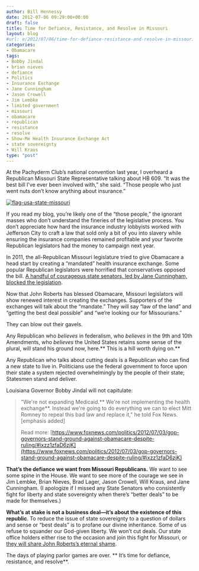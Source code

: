```yaml
---
author: Bill Hennessy
date: 2012-07-06 09:29:00+00:00
draft: false
title: Time for Defiance, Resistance, and Resolve in Missouri
layout: blog
#url: e/2012/07/06/time-for-defiance-resistance-and-resolve-in-missouri/
categories:
- Obamacare
tags:
- Bobby Jindal
- brian nieves
- defiance
- Politics
- Insurance Exchange
- Jane Cunningham
- Jason Crowell
- Jim Lembke
- limited government
- missouri
- obamacare
- republican
- resistance
- resolve
- Show-Me Health Insurance Exchange Act
- state sovereignty
- Will Kraus
type: "post"
---
```


At the Pachyderm Club’s national convention last year, I overheard a Republican Missouri State Representative talking about HB 609. “It was the best bill I’ve ever been involved with,” she said. “Those people who just went nuts don’t know anything about insurance.”

 

[![flag-usa-state-missouri](https://ludicrite.files.wordpress.com/2012/07/flag-usa-state-missouri_thumb.gif)
](https://ludicrite.files.wordpress.com/2012/07/flag-usa-state-missouri.gif)

 

If you read my blog, you’re likely one of the “those people,” the ignorant masses who don’t understand the fineries of the legislative process. You don’t appreciate how hard the insurance industry lobbyists worked with Jefferson City to craft a law that sold only a bit of you into slavery while ensuring the insurance companies remained profitable and your favorite Republican legislators had the money to campaign next year. 

 

In 2011, the all-Republican Missouri legislature tried to give Obamacare a head start by creating a “mandated” health insurance exchange. Some popular Republican legislators were horrified that conservatives opposed the bill. [A handful of courageous state senators, led by Jane Cunningham, blocked the legislation](https://news.heartland.org/newspaper-article/2011/07/25/missouri-scraps-show-me-health-insurance-exchange-act). 

 

Now that John Roberts has blessed Obamacare, Missouri legislators will show renewed interest in creating the exchanges. Supporters of the exchanges will talk about the “mandate.” They will say “law of the land” and “getting the best deal possible” and “we’re looking our for Missourians.”

 

They can blow out their gavels.

 

Any Republican who _believes_ in federalism, who _believes_ in the 9th and 10th Amendments, who _believes_ the United States retains some sense of the plural, will stand his ground now, here.** This is a hill worth dying on.**

 

Any Republican who talks about cutting deals is a Republican who can find a new state to live in. Politicians use the federal government to force upon their state a system rejected overwhelmingly by the people of their state; Statesmen stand and deliver.

 

Louisiana Governor Bobby Jindal will not capitulate:

 

>   
> 
> "We're not expanding Medicaid.** We're not implementing the health exchange**. Instead we're going to do everything we can to elect Mitt Romney to repeal this bad law and replace it," he told Fox News. [emphasis added]
> 
>    
> 
> Read more: [https://www.foxnews.com/politics/2012/07/03/gop-governors-stand-ground-against-obamacare-despite-ruling/#ixzz1zfaD6zjK](https://www.foxnews.com/politics/2012/07/03/gop-governors-stand-ground-against-obamacare-despite-ruling/#ixzz1zfaD6zjK)
> 
> 

 

**That’s the defiance we want from Missouri Republicans.** We want to see some spine in the House. We want to see more of the courage we see in Jim Lembke, Brian Nieves, Brad Lager, Jason Crowell, Will Kraus, and Jane Cunningham. (I apologize if I missed any State Senators who consistently fight for liberty and state sovereignty when there’s “better deals” to be made for themselves.)

 

**What’s at stake is not a business deal—it’s about the existence of this republic**. To reduce the issue of state sovereignty to a question of dollars and sense or “best deals” is to profane our divine inheritance. Some of us refuse to squander our God-given liberty. We won’t cut deals. Our state office holders either rise to the occasion and join this fight for Missouri, or [they will share John Roberts’s eternal shame](https://hennessysview.com/2012/07/01/john-roberts-switched-his-vote-under-outside-pressure/). 

 

The days of playing parlor games are over. ** It’s time for defiance, resistance, and resolve**.
